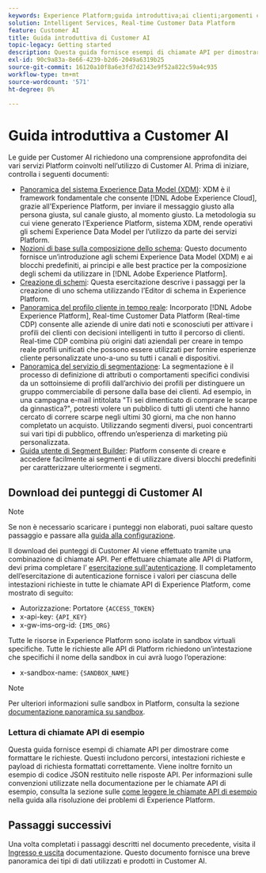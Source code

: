 ```yaml
---
keywords: Experience Platform;guida introduttiva;ai clienti;argomenti comuni
solution: Intelligent Services, Real-time Customer Data Platform
feature: Customer AI
title: Guida introduttiva di Customer AI
topic-legacy: Getting started
description: Questa guida fornisce esempi di chiamate API per dimostrare come formattare le richieste. Questi includono percorsi, intestazioni richieste e payload di richiesta formattati correttamente.
exl-id: 90c9a83a-8e66-4239-b2d6-2049a6319b25
source-git-commit: 16120a10f8a6e3fd7d2143e9f52a822c59a4c935
workflow-type: tm+mt
source-wordcount: '571'
ht-degree: 0%

---
```


# Guida introduttiva a Customer AI

Le guide per Customer AI richiedono una comprensione approfondita dei vari servizi Platform coinvolti nell’utilizzo di Customer AI. Prima di iniziare, controlla i seguenti documenti:

- [Panoramica del sistema Experience Data Model (XDM)](../../xdm/home.md): XDM è il framework fondamentale che consente [!DNL Adobe Experience Cloud], grazie all&#39;Experience Platform, per inviare il messaggio giusto alla persona giusta, sul canale giusto, al momento giusto. La metodologia su cui viene generato l’Experience Platform, sistema XDM, rende operativi gli schemi Experience Data Model per l’utilizzo da parte dei servizi Platform.
- [Nozioni di base sulla composizione dello schema](../../xdm/schema/composition.md): Questo documento fornisce un’introduzione agli schemi Experience Data Model (XDM) e ai blocchi predefiniti, ai principi e alle best practice per la composizione degli schemi da utilizzare in [!DNL Adobe Experience Platform].
- [Creazione di schemi](../../xdm/tutorials/create-schema-ui.md): Questa esercitazione descrive i passaggi per la creazione di uno schema utilizzando l’Editor di schema in Experience Platform.
- [Panoramica del profilo cliente in tempo reale](../../rtcdp/overview.md): Incorporato [!DNL Adobe Experience Platform], Real-time Customer Data Platform (Real-time CDP) consente alle aziende di unire dati noti e sconosciuti per attivare i profili dei clienti con decisioni intelligenti in tutto il percorso di clienti. Real-time CDP combina più origini dati aziendali per creare in tempo reale profili unificati che possono essere utilizzati per fornire esperienze cliente personalizzate uno-a-uno su tutti i canali e dispositivi.
- [Panoramica del servizio di segmentazione](../../segmentation/home.md): La segmentazione è il processo di definizione di attributi o comportamenti specifici condivisi da un sottoinsieme di profili dall’archivio dei profili per distinguere un gruppo commerciabile di persone dalla base dei clienti. Ad esempio, in una campagna e-mail intitolata &quot;Ti sei dimenticato di comprare le scarpe da ginnastica?&quot;, potresti volere un pubblico di tutti gli utenti che hanno cercato di correre scarpe negli ultimi 30 giorni, ma che non hanno completato un acquisto. Utilizzando segmenti diversi, puoi concentrarti sui vari tipi di pubblico, offrendo un’esperienza di marketing più personalizzata.
- [Guida utente di Segment Builder](../../segmentation/tutorials/create-a-segment.md): Platform consente di creare e accedere facilmente ai segmenti e di utilizzare diversi blocchi predefiniti per caratterizzare ulteriormente i segmenti.

## Download dei punteggi di Customer AI

>[!NOTE]
>
>Se non è necessario scaricare i punteggi non elaborati, puoi saltare questo passaggio e passare alla [guida alla configurazione](./user-guide/configure.md).

Il download dei punteggi di Customer AI viene effettuato tramite una combinazione di chiamate API. Per effettuare chiamate alle API di Platform, devi prima completare l’ [esercitazione sull&#39;autenticazione](https://www.adobe.com/go/platform-api-authentication-en). Il completamento dell’esercitazione di autenticazione fornisce i valori per ciascuna delle intestazioni richieste in tutte le chiamate API di Experience Platform, come mostrato di seguito:

- Autorizzazione: Portatore `{ACCESS_TOKEN}`
- x-api-key: `{API_KEY}`
- x-gw-ims-org-id: `{IMS_ORG}`

Tutte le risorse in Experience Platform sono isolate in sandbox virtuali specifiche. Tutte le richieste alle API di Platform richiedono un’intestazione che specifichi il nome della sandbox in cui avrà luogo l’operazione:

- x-sandbox-name: `{SANDBOX_NAME}`

>[!NOTE]
>
>Per ulteriori informazioni sulle sandbox in Platform, consulta la sezione [documentazione panoramica su sandbox](../../sandboxes/home.md).

### Lettura di chiamate API di esempio

Questa guida fornisce esempi di chiamate API per dimostrare come formattare le richieste. Questi includono percorsi, intestazioni richieste e payload di richiesta formattati correttamente. Viene inoltre fornito un esempio di codice JSON restituito nelle risposte API. Per informazioni sulle convenzioni utilizzate nella documentazione per le chiamate API di esempio, consulta la sezione sulle [come leggere le chiamate API di esempio](../../landing/troubleshooting.md) nella guida alla risoluzione dei problemi di Experience Platform.

## Passaggi successivi

Una volta completati i passaggi descritti nel documento precedente, visita il [Ingresso e uscita](./input-output.md) documentazione. Questo documento fornisce una breve panoramica dei tipi di dati utilizzati e prodotti in Customer AI.

